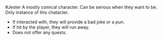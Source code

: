 #Jester
A mostly comical character. Can be serious when they want to be. Only instance of this chatacter.
* If interacted with, they will provide a bad joke or a pun.
* If hit by the player, they will run away.
* Does not offer any quests.
